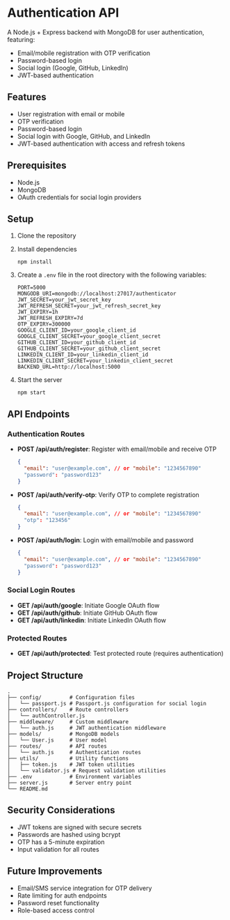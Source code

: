 # Authentication API

A Node.js + Express backend with MongoDB for user authentication, featuring:

- Email/mobile registration with OTP verification
- Password-based login
- Social login (Google, GitHub, LinkedIn)
- JWT-based authentication

## Features

- User registration with email or mobile
- OTP verification
- Password-based login
- Social login with Google, GitHub, and LinkedIn
- JWT-based authentication with access and refresh tokens

## Prerequisites

- Node.js
- MongoDB
- OAuth credentials for social login providers

## Setup

1. Clone the repository
2. Install dependencies
   ```
   npm install
   ```
3. Create a `.env` file in the root directory with the following variables:

   ```
   PORT=5000
   MONGODB_URI=mongodb://localhost:27017/authenticator
   JWT_SECRET=your_jwt_secret_key
   JWT_REFRESH_SECRET=your_jwt_refresh_secret_key
   JWT_EXPIRY=1h
   JWT_REFRESH_EXPIRY=7d
   OTP_EXPIRY=300000
   GOOGLE_CLIENT_ID=your_google_client_id
   GOOGLE_CLIENT_SECRET=your_google_client_secret
   GITHUB_CLIENT_ID=your_github_client_id
   GITHUB_CLIENT_SECRET=your_github_client_secret
   LINKEDIN_CLIENT_ID=your_linkedin_client_id
   LINKEDIN_CLIENT_SECRET=your_linkedin_client_secret
   BACKEND_URL=http://localhost:5000
   ```

4. Start the server
   ```
   npm start
   ```

## API Endpoints

### Authentication Routes

- **POST /api/auth/register**: Register with email/mobile and receive OTP

  ```json
  {
    "email": "user@example.com", // or "mobile": "1234567890"
    "password": "password123"
  }
  ```

- **POST /api/auth/verify-otp**: Verify OTP to complete registration

  ```json
  {
    "email": "user@example.com", // or "mobile": "1234567890"
    "otp": "123456"
  }
  ```

- **POST /api/auth/login**: Login with email/mobile and password
  ```json
  {
    "email": "user@example.com", // or "mobile": "1234567890"
    "password": "password123"
  }
  ```

### Social Login Routes

- **GET /api/auth/google**: Initiate Google OAuth flow
- **GET /api/auth/github**: Initiate GitHub OAuth flow
- **GET /api/auth/linkedin**: Initiate LinkedIn OAuth flow

### Protected Routes

- **GET /api/auth/protected**: Test protected route (requires authentication)

## Project Structure

```
.
├── config/         # Configuration files
│   └── passport.js # Passport.js configuration for social login
├── controllers/    # Route controllers
│   └── authController.js
├── middleware/     # Custom middleware
│   └── auth.js     # JWT authentication middleware
├── models/         # MongoDB models
│   └── User.js     # User model
├── routes/         # API routes
│   └── auth.js     # Authentication routes
├── utils/          # Utility functions
│   ├── token.js    # JWT token utilities
│   └── validator.js # Request validation utilities
├── .env            # Environment variables
├── server.js       # Server entry point
└── README.md
```

## Security Considerations

- JWT tokens are signed with secure secrets
- Passwords are hashed using bcrypt
- OTP has a 5-minute expiration
- Input validation for all routes

## Future Improvements

- Email/SMS service integration for OTP delivery
- Rate limiting for auth endpoints
- Password reset functionality
- Role-based access control
